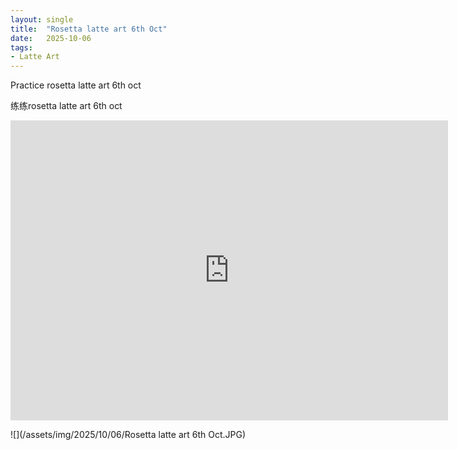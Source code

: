 ```yaml
---
layout: single
title:  "Rosetta latte art 6th Oct"
date:   2025-10-06
tags:
- Latte Art
---
```


Practice rosetta latte art 6th oct

练练rosetta latte art 6th oct

<div class="embed-container">
  <iframe
      src="https://www.youtube.com/embed/LJHMLnTz-XY"
      width="700"
      height="480"
      frameborder="0"
      allowfullscreen="true">
  </iframe>
</div>

![](/assets/img/2025/10/06/Rosetta latte art 6th Oct.JPG)
